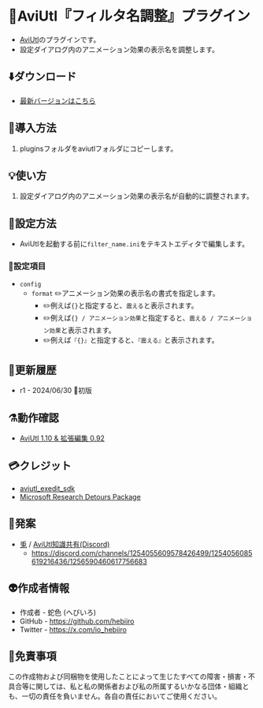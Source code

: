 ﻿# 🎉AviUtl『フィルタ名調整』プラグイン

* [AviUtl](https://spring-fragrance.mints.ne.jp/aviutl/)のプラグインです。
* 設定ダイアログ内のアニメーション効果の表示名を調整します。

## ⬇️ダウンロード

* [最新バージョンはこちら](https://github.com/hebiiro/aviutl.filter_name.auf/releases/latest/)

## 🚀導入方法

1. pluginsフォルダをaviutlフォルダにコピーします。

## 💡使い方

1. 設定ダイアログ内のアニメーション効果の表示名が自動的に調整されます。

## 🔧設定方法

* AviUtlを起動する前に`filter_name.ini`をテキストエディタで編集します。

### 📝設定項目

* `config`
	* `format` ✏️アニメーション効果の表示名の書式を指定します。
		* ✏️例えば`{}`と指定すると、`震える`と表示されます。
		* ✏️例えば`{} / アニメーション効果`と指定すると、`震える / アニメーション効果`と表示されます。
		* ✏️例えば`『{}』`と指定すると、`『震える』`と表示されます。

## 🔖更新履歴

* r1 - 2024/06/30 🚀初版

## ⚗️動作確認

* [AviUtl 1.10 & 拡張編集 0.92](https://spring-fragrance.mints.ne.jp/aviutl/)

## 💳クレジット

* [aviutl_exedit_sdk](https://github.com/ePi5131/aviutl_exedit_sdk)
* [Microsoft Research Detours Package](https://github.com/microsoft/Detours)

## 🐣発案

* [兎](https://twitter.com/rabb_et) / [AviUtl知識共有(Discord)](https://t.co/PRrPkEHI3w)
	* https://discord.com/channels/1254055609578426499/1254056085619216436/1256590460617756683

## 👽️作成者情報

* 作成者 - 蛇色 (へびいろ)
* GitHub - https://github.com/hebiiro
* Twitter - https://x.com/io_hebiiro

## 🚨免責事項

この作成物および同梱物を使用したことによって生じたすべての障害・損害・不具合等に関しては、私と私の関係者および私の所属するいかなる団体・組織とも、一切の責任を負いません。各自の責任においてご使用ください。
